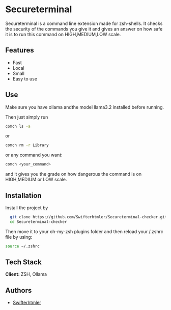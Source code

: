 
# Secureterminal

Secureterminal is a command line extension made for zsh-shells. It checks the security of the commands you give it and gives an answer on how safe it is to run this command on HIGH,MEDIUM,LOW scale.


## Features

- Fast
- Local
- Small
- Easy to use




## Use

Make sure you have ollama andthe model llama3.2 installed before running.

Then just simply run

```bash
comch ls -a
```

or

```bash
comch rm -r Library
````

or any command you want:

```bash
comch <your_command>
```

and it gives you the grade on how dangerous the command is on HIGH,MEDIUM or LOW scale.


## Installation

Install the project by

```bash
  git clone https://github.com/Swifterhtmler/Secureterminal-checker.git
  cd Secureterminal-checker
```

Then move it to your oh-my-zsh plugins folder and then reload your /.zshrc file by using:

```bash
source ~/.zshrc 
```




    
## Tech Stack

**Client:** ZSH, Ollama




## Authors

- [Swifterhtmler](https://www.github.com/swifterhtmler)

